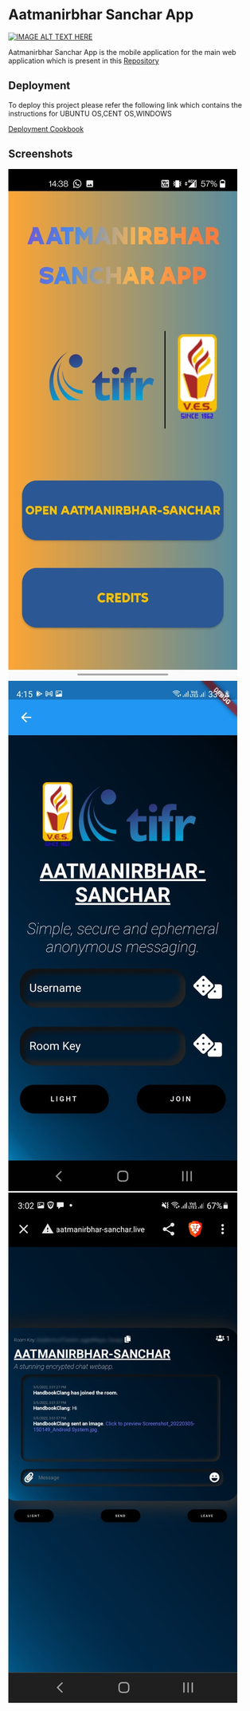 
# Aatmanirbhar Sanchar App

[![IMAGE ALT TEXT HERE](https://img.shields.io/badge/YouTube-FF0000?style=for-the-badge&logo=youtube&logoColor=white)](https://www.youtube.com/watch?v=lRjCKhczHtY)

Aatmanirbhar Sanchar App is the mobile application for the main web application which is present in this [Repository](https://github.com/BE-Project-VESIT-AatmaSanchar/Aatmanirbhar-Sanchar)


## Deployment

To deploy this project please refer the following link which contains the instructions for UBUNTU OS,CENT OS,WINDOWS 

[Deployment Cookbook](https://docs.google.com/document/d/1fSwpv6ZCRhyami0U6lCNLExHZtTIIsLdNf6ZaCJpGYY/edit#heading=h.xkzyyk3sijet)

## Screenshots

![test](https://github.com/BE-Project-VESIT-AatmaSanchar/Aatmanirbhar-Sanchar/blob/master/screenshots/image3.png) 
![test](https://github.com/BE-Project-VESIT-AatmaSanchar/Aatmanirbhar-Sanchar/blob/master/screenshots/image4.png)
![test](https://github.com/BE-Project-VESIT-AatmaSanchar/Aatmanirbhar-Sanchar/blob/master/screenshots/image11.png)
